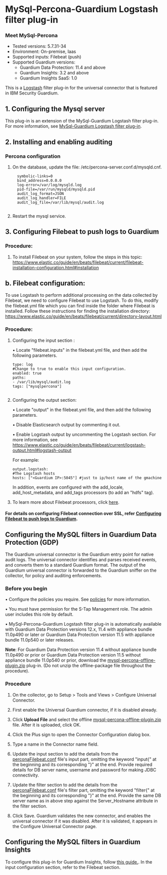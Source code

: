# MySql-Percona-Guardium Logstash filter plug-in
### Meet MySql-Percona
* Tested versions: 5.7.31-34
* Environment: On-premise, Iaas
* Supported inputs: Filebeat (push)
* Supported Guardium versions:
  * Guardium Data Protection: 11.4 and above
  * Guardium Insights: 3.2 and above
  * Guardium Insights SaaS: 1.0

This is a [Logstash](https://github.com/elastic/logstash) filter plug-in for the universal connector that is featured in IBM Security Guardium.

## 1. Configuring the Mysql server

This plug-in is an extension of the MySql-Guardium Logstash filter plug-in. For more information, see [MySql-Guardium Logstash filter plug-in](https://github.ibm.com/Activity-Insights/universal-connectors/blob/master/filter-plugin/logstash-filter-mysql-guardium/README.md).

## 2. Installing and enabling auditing

### Percona configuration

1. On the database, update the file: /etc/percona-server.conf.d/mysqld.cnf.

    ```
      symbolic-links=0
      bind_address=0.0.0.0
      log-error=/var/log/mysqld.log
      pid-file=/var/run/mysqld/mysqld.pid
      audit_log_format=JSON
      audit_log_handler=FILE
      audit_log_file=/var/lib/mysql/audit.log
  
    ```
2. Restart the mysql service.


## 3. Configuring Filebeat to push logs to Guardium

### Procedure:

1. To install Filebeat on your system, follow the steps in this topic:
   https://www.elastic.co/guide/en/beats/filebeat/current/filebeat-installation-configuration.html#installation

## b. Filebeat configuration:

To use Logstash to perform additional processing on the data collected by Filebeat, we need to configure Filebeat to use Logstash. To do this, modify the filebeat.yml file which you can find inside the folder where Filebeat is installed. Follow these instructions for finding the installation directory:
https://www.elastic.co/guide/en/beats/filebeat/current/directory-layout.html

### Procedure:

1. Configuring the input section :

   • Locate "filebeat.inputs" in the filebeat.yml file, and then add the following parameters.

    ```
    type: log
    #Change to true to enable this input configuration.
    enabled: true 
    paths:
    - /var/lib/mysql/audit.log
    tags: ["mysqlpercona"]
  
    ```

2. Configuring the output section:

   • Locate "output" in the filebeat.yml file, and then add the following parameters.

   • Disable Elasticsearch output by commenting it out.

   • Enable Logstash output by uncommenting the Logstash section. For more information, see https://www.elastic.co/guide/en/beats/filebeat/current/logstash-output.html#logstash-output

   For example:

    ```
    output.logstash:
    #The Logstash hosts
    hosts: ["<Guardium IP>:5045"] #just to ip/host name of the gmachine

    ```
   In addition, events are configured with the add_locale, add_host_metadata, and add_tags processors (to add an "hdfs" tag).


3. To learn more about Filebeat processors, click [here](https://www.elastic.co/guide/en/beats/filebeat/current/filtering-and-enhancing-data.html#using-processors).

#### For details on configuring Filebeat connection over SSL, refer [Configuring Filebeat to push logs to Guardium](https://github.com/IBM/universal-connectors/blob/main/input-plugin/logstash-input-beats/README.md#configuring-filebeat-to-push-logs-to-guardium).


## Configuring the MySQL filters in Guardium Data Protection (GDP)

The Guardium universal connector is the Guardium entry point for native audit logs.
The universal connector identifies and parses received events, and converts them to a standard Guardium format.
The output of the Guardium universal connector is forwarded to the Guardium sniffer on the collector, for policy and auditing enforcements.

### Before you begin

• Configure the policies you require. See [policies](/docs/#policies) for more information.

• You must have permission for the S-Tap Management role. The admin user includes this role by default.

• MySql-Percona-Guardium Logstash filter plug-in is automatically available with Guardium Data Protection versions 12.x, 11.4 with appliance bundle 11.0p490 or later or Guardium Data Protection version 11.5 with appliance bundle 11.0p540 or later releases.

**Note**: For Guardium Data Protection version 11.4 without appliance bundle 11.0p490 or prior or Guardium Data Protection version 11.5 without appliance bundle 11.0p540 or prior, download the [mysql-percona-offline-plugin.zip](./MysqlPerconaOverFilebeatPackage/MysqlPercona/logstash-filter-mysql_percona_filter.zip) plug-in. (Do not unzip the offline-package file throughout the procedure). 

### Procedure

1. On the collector, go to Setup > Tools and Views > Configure Universal Connector.

2. First enable the Universal Guardium connector, if it is disabled already.

4. Click **Upload File** and select the offline [mysql-percona-offline-plugin.zip](./MysqlPerconaOverFilebeatPackage/MysqlPercona/logstash-filter-mysql_percona_filter.zip) file. After it is uploaded, click OK.

5. Click the Plus sign to open the Connector Configuration dialog box.

6. Type a name in the Connector name field.

7. Update the input section to add the details from the [perconaFilebeat.conf](./perconaFilebeat.conf) file's input part, omitting the keyword "input{" at the beginning and its corresponding "}" at the end. Provide required details for DB server name, username and password for making JDBC connectivity.

8. Update the filter section to add the details from the [perconaFilebeat.conf](./perconaFilebeat.conf) file's filter part, omitting the keyword "filter{" at the beginning and its corresponding "}" at the end. Provide the same DB server name as in above step against the Server_Hostname attribute in the filter section.

9. Click Save. Guardium validates the new connector, and enables the universal connector if it was disabled. After it is validated, it appears in the Configure Universal Connector page.


## Configuring the MySQL filters in Guardium Insights
To configure this plug-in for Guardium Insights, follow [this guide.](/docs/Guardium%20Insights/3.2.x/UC_Configuration_GI.md).
In the input configuration section, refer to the Filebeat section.
